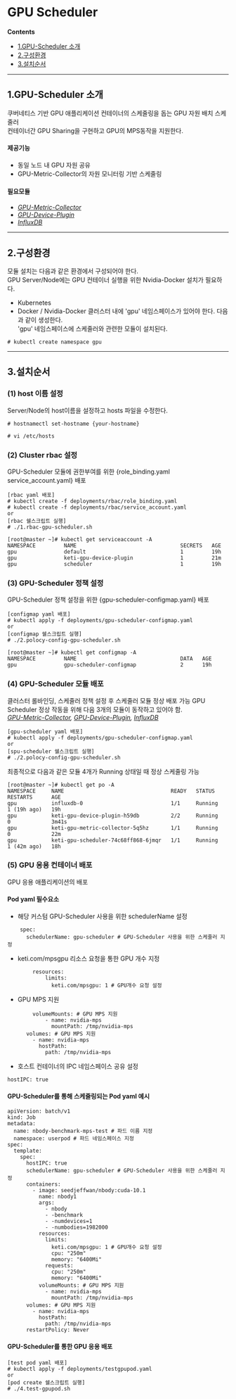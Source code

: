 # GPU Scheduler
**Contents**
- [1.GPU-Scheduler 소개](#introduction-of-GPU-Scheduler)
- [2.구성환경](#environment)
- [3.설치순서](#install-step)
----
## 1.GPU-Scheduler 소개 
쿠버네티스 기반 GPU 애플리케이션 컨테이너의 스케줄링을 돕는 GPU 자원 배치 스케줄러<br>
컨테이너간 GPU Sharing을 구현하고 GPU의 MPS동작을 지원한다.
#### 제공기능
- 동일 노드 내 GPU 자원 공유
- GPU-Metric-Collector의 자원 모니터링 기반 스케줄링
#### 필요모듈
- *[GPU-Metric-Collector](https://github.com/KETI-ExaScale/GPU-Metric-Collector)*
- *[GPU-Device-Plugin](https://github.com/KETI-ExaScale/GPU-Device-Plugin)*
- *[InfluxDB](https://github.com/KETI-ExaScale/InfluxDB)*
---
## 2.구성환경
모듈 설치는 다음과 같은 환경에서 구성되어야 한다.<br>
GPU Server/Node에는 GPU 컨테이너 실행을 위한 Nvidia-Docker 설치가 필요하다.<br>
- Kubernetes 
- Docker / Nvidia-Docker
클러스터 내에 'gpu' 네임스페이스가 있어야 한다. 다음과 같이 생성한다.<br>
'gpu' 네임스페이스에 스케줄러와 관련한 모듈이 설치된다.
```
# kubectl create namespace gpu
```
---
## 3.설치순서
### (1) host 이름 설정
Server/Node의 host이름을 설정하고 hosts 파일을 수정한다.
```
# hostnamectl set-hostname {your-hostname}
```
```
# vi /etc/hosts
```
### (2) Cluster rbac 설정
GPU-Scheduler 모듈에 권한부여를 위한 {role_binding.yaml service_account.yaml} 배포
```
[rbac yaml 배포]
# kubectl create -f deployments/rbac/role_binding.yaml
# kubectl create -f deployments/rbac/service_account.yaml
or
[rbac 쉘스크립트 실행]
# ./1.rbac-gpu-scheduler.sh
```
```
[root@master ~]# kubectl get serviceaccount -A
NAMESPACE         NAME                                 SECRETS   AGE
gpu               default                              1         19h
gpu               keti-gpu-device-plugin               1         21m
gpu               scheduler                            1         19h
```
### (3) GPU-Scheduler 정책 설정
GPU-Scheduler 정책 설정을 위한 {gpu-scheduler-configmap.yaml} 배포
```
[configmap yaml 배포]
# kubectl apply -f deployments/gpu-scheduler-configmap.yaml
or
[configmap 쉘스크립트 실행]
# ./2.polocy-config-gpu-scheduler.sh
```
```
[root@master ~]# kubectl get configmap -A
NAMESPACE         NAME                                 DATA   AGE
gpu               gpu-scheduler-configmap              2      19h
```
### (4) GPU-Scheduler 모듈 배포
클러스터 롤바인딩, 스케줄러 정책 설정 후 스케줄러 모듈 정상 배포 가능
GPU Scheduler 정상 작동을 위해 다음 3개의 모듈이 동작하고 있어야 함.  
*[GPU-Metric-Collector](https://github.com/KETI-ExaScale/GPU-Metric-Collector), [GPU-Device-Plugin](https://github.com/KETI-ExaScale/GPU-Device-Plugin), [InfluxDB](https://github.com/KETI-ExaScale/InfluxDB)*
```
[gpu-scheduler yaml 배포]
# kubectl apply -f deployments/gpu-scheduler-configmap.yaml
or
[spu-scheduler 쉘스크립트 실행]
# ./2.polocy-config-gpu-scheduler.sh
```
최종적으로 다음과 같은 모듈 4개가 Running 상태일 때 정상 스케줄링 가능
```
[root@master ~]# kubectl get po -A
NAMESPACE     NAME                                  READY   STATUS      RESTARTS      AGE
gpu           influxdb-0                            1/1     Running     1 (19h ago)   19h
gpu           keti-gpu-device-plugin-h59db          2/2     Running     0             3m41s
gpu           keti-gpu-metric-collector-5q5hz       1/1     Running     0             22m
gpu           keti-gpu-scheduler-74c68ff868-6jmqr   1/1     Running     1 (42m ago)   18h
```
### (5) GPU 응용 컨테이너 배포
GPU 응용 애플리케이션의 배포
#### Pod yaml 필수요소
+ 해당 커스텀 GPU-Scheduler 사용을 위한 schedulerName 설정
```
    spec:
      schedulerName: gpu-scheduler # GPU-Scheduler 사용을 위한 스케줄러 지정
```
+ keti.com/mpsgpu 리소스 요청을 통한 GPU 개수 지정
```
        resources:
            limits:
              keti.com/mpsgpu: 1 # GPU개수 요청 설정
```
+ GPU MPS 지원
```
        volumeMounts: # GPU MPS 지원
            - name: nvidia-mps
              mountPath: /tmp/nvidia-mps 
      volumes: # GPU MPS 지원
        - name: nvidia-mps
          hostPath:
            path: /tmp/nvidia-mps
```
+ 호스트 컨테이너의 IPC 네임스페이스 공유 설정
```
hostIPC: true
```
#### GPU-Scheduler를 통해 스케줄링되는 Pod yaml 예시
```
apiVersion: batch/v1
kind: Job
metadata:
  name: nbody-benchmark-mps-test # 파드 이름 지정
  namespace: userpod # 파드 네임스페이스 지정
spec:
  template:
    spec:
      hostIPC: true
      schedulerName: gpu-scheduler # GPU-Scheduler 사용을 위한 스케줄러 지정
      containers:
        - image: seedjeffwan/nbody:cuda-10.1
          name: nbody1
          args:
            - nbody
            - -benchmark
            - -numdevices=1
            - -numbodies=1982000
          resources:
            limits:
              keti.com/mpsgpu: 1 # GPU개수 요청 설정
              cpu: "250m"
              memory: "6400Mi"
            requests:
              cpu: "250m"
              memory: "6400Mi"
          volumeMounts: # GPU MPS 지원
            - name: nvidia-mps
              mountPath: /tmp/nvidia-mps 
      volumes: # GPU MPS 지원
        - name: nvidia-mps
          hostPath:
            path: /tmp/nvidia-mps
      restartPolicy: Never
```
#### GPU-Scheduler를 통한 GPU 응용 배포
```
[test pod yaml 배포]
# kubectl apply -f deployments/testgpupod.yaml
or
[pod create 쉘스크립트 실행]
# ./4.test-gpupod.sh
```
